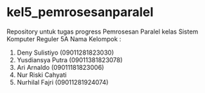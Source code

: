 # kel5_pemrosesanparalel
Repository untuk tugas progress Pemrosesan Paralel kelas Sistem Komputer Reguler 5A
Nama Kelompok :
1. Deny Sulistiyo (09011281823030)
2. Yusdiansya Putra (09011381823078)
3. Ari Arnaldo (09011181823006)
4. Nur Riski Cahyati
5. Nurhilal Fajri (09011281924074)
